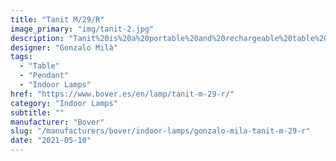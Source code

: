 ```yaml
---
title: "Tanit M/29/R"
image_primary: "img/tanit-2.jpg"
description: "Tanit%20is%20a%20portable%20and%20rechargeable%20table%20lamp%2C%20with%20soft%20light%20diffused%20through%20a%20screen%20woven%20by%20hand%20with%20cotton%20thread.%20Due%20to%20it%20lightness%2C%20size%20and%20autonomy%2C%20Tanit%20lamp%20can%20have%20different%20applications%20both%20in%20the%20domestic%20area%20as%20well%20as%20on%20terraces%20of%20restaurants%20and%20hotels.%20Its%20portability%20allows%20us%20to%20take%20a%20few%20steps%20further%20and%20transform%20the%20outdoor%20spaces%20into%20cozy%20areas%20of%20tranquility%20and%20light%20quality.%0A%0A"
designer: "Gonzalo Milà"
tags: 
  - "Table"
  - "Pendant"
  - "Indoor Lamps"
href: "https://www.bover.es/en/lamp/tanit-m-29-r/"
category: "Indoor Lamps"
subtitle: ""
manufacturer: "Bover"
slug: "/manufacturers/bover/indoor-lamps/gonzalo-mila-tanit-m-29-r"
date: "2021-05-10"
---
```

